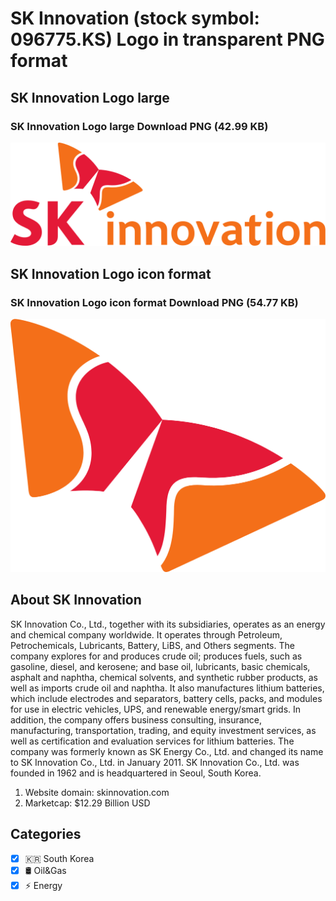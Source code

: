 # SK Innovation (stock symbol: 096775.KS) Logo in transparent PNG format

## SK Innovation Logo large

### SK Innovation Logo large Download PNG (42.99 KB)

![SK Innovation Logo large Download PNG (42.99 KB)](/img/orig/096775.KS_BIG-f718887f.png)

## SK Innovation Logo icon format

### SK Innovation Logo icon format Download PNG (54.77 KB)

![SK Innovation Logo icon format Download PNG (54.77 KB)](/img/orig/096775.KS-d6385bad.png)

## About SK Innovation

SK Innovation Co., Ltd., together with its subsidiaries, operates as an energy and chemical company worldwide. It operates through Petroleum, Petrochemicals, Lubricants, Battery, LiBS, and Others segments. The company explores for and produces crude oil; produces fuels, such as gasoline, diesel, and kerosene; and base oil, lubricants, basic chemicals, asphalt and naphtha, chemical solvents, and synthetic rubber products, as well as imports crude oil and naphtha. It also manufactures lithium batteries, which include electrodes and separators, battery cells, packs, and modules for use in electric vehicles, UPS, and renewable energy/smart grids. In addition, the company offers business consulting, insurance, manufacturing, transportation, trading, and equity investment services, as well as certification and evaluation services for lithium batteries. The company was formerly known as SK Energy Co., Ltd. and changed its name to SK Innovation Co., Ltd. in January 2011. SK Innovation Co., Ltd. was founded in 1962 and is headquartered in Seoul, South Korea.

1. Website domain: skinnovation.com
2. Marketcap: $12.29 Billion USD


## Categories
- [x] 🇰🇷 South Korea
- [x] 🛢 Oil&Gas
- [x] ⚡ Energy
